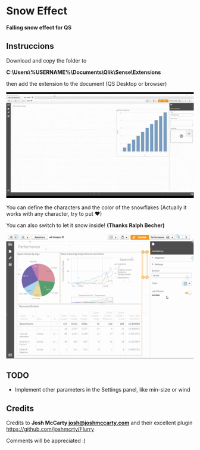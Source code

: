 # Snow Effect
**Falling snow effect for QS**

## Instruccions ##

Download and copy the folder to

**C:\Users\\%USERNAME%\Documents\Qlik\Sense\Extensions**

then add the extension to the document (QS Desktop or browser)

![demo](demo.gif)

You can define the characters and the color of the snowflakes (Actually it works with any character, try to put ❤)

You can also switch to let it snow inside! **(Thanks Ralph Becher)**

![inside snow](insideSnow.gif)

## TODO ##
 -  Implement other parameters in the Settings panel, like min-size or wind

## Credits ##

Credits to **Josh McCarty <josh@joshmccarty.com>** and their excellent plugin https://github.com/joshmcrty/Flurry

Comments will be appreciated :)
